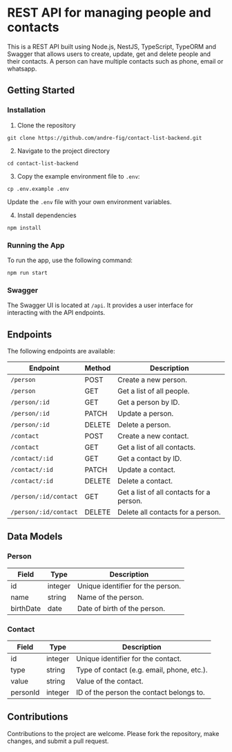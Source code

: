 # REST API for managing people and contacts

This is a REST API built using Node.js, NestJS, TypeScript, TypeORM and Swagger that allows users to create, update, get and delete people and their contacts. A person can have multiple contacts such as phone, email or whatsapp.

## Getting Started

### Installation

1. Clone the repository

```
git clone https://github.com/andre-fig/contact-list-backend.git
```

2. Navigate to the project directory

```
cd contact-list-backend
```

3. Copy the example environment file to `.env`:

```
cp .env.example .env
```

Update the `.env` file with your own environment variables.

4. Install dependencies

```
npm install
```

### Running the App

To run the app, use the following command:

```
npm run start
```

### Swagger

The Swagger UI is located at `/api`. It provides a user interface for interacting with the API endpoints.

## Endpoints

The following endpoints are available:

| Endpoint              | Method | Description                              |
| --------------------- | ------ | ---------------------------------------- |
| `/person`             | POST   | Create a new person.                     |
| `/person`             | GET    | Get a list of all people.                |
| `/person/:id`         | GET    | Get a person by ID.                      |
| `/person/:id`         | PATCH  | Update a person.                         |
| `/person/:id`         | DELETE | Delete a person.                         |
| `/contact`            | POST   | Create a new contact.                    |
| `/contact`            | GET    | Get a list of all contacts.              |
| `/contact/:id`        | GET    | Get a contact by ID.                     |
| `/contact/:id`        | PATCH  | Update a contact.                        |
| `/contact/:id`        | DELETE | Delete a contact.                        |
| `/person/:id/contact` | GET    | Get a list of all contacts for a person. |
| `/person/:id/contact` | DELETE | Delete all contacts for a person.        |

## Data Models

### Person

| Field     | Type    | Description                       |
| --------- | ------- | --------------------------------- |
| id        | integer | Unique identifier for the person. |
| name      | string  | Name of the person.               |
| birthDate | date    | Date of birth of the person.      |

### Contact

| Field    | Type    | Description                                |
| -------- | ------- | ------------------------------------------ |
| id       | integer | Unique identifier for the contact.         |
| type     | string  | Type of contact (e.g. email, phone, etc.). |
| value    | string  | Value of the contact.                      |
| personId | integer | ID of the person the contact belongs to.   |

## Contributions

Contributions to the project are welcome. Please fork the repository, make changes, and submit a pull request.
